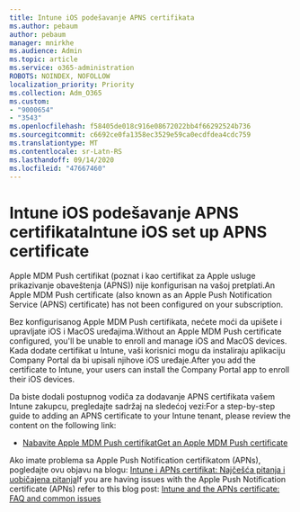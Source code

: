 ```yaml
---
title: Intune iOS podešavanje APNS certifikata
ms.author: pebaum
author: pebaum
manager: mnirkhe
ms.audience: Admin
ms.topic: article
ms.service: o365-administration
ROBOTS: NOINDEX, NOFOLLOW
localization_priority: Priority
ms.collection: Adm_O365
ms.custom:
- "9000654"
- "3543"
ms.openlocfilehash: f58405de018c916e08672022bb4f66292524b736
ms.sourcegitcommit: c6692ce0fa1358ec3529e59ca0ecdfdea4cdc759
ms.translationtype: MT
ms.contentlocale: sr-Latn-RS
ms.lasthandoff: 09/14/2020
ms.locfileid: "47667460"
---
```

# <a name="intune-ios-set-up-apns-certificate"></a><span data-ttu-id="55f0e-102">Intune iOS podešavanje APNS certifikata</span><span class="sxs-lookup"><span data-stu-id="55f0e-102">Intune iOS set up APNS certificate</span></span>

<span data-ttu-id="55f0e-103">Apple MDM Push certifikat (poznat i kao certifikat za Apple usluge prikazivanje obaveštenja (APNS)) nije konfigurisan na vašoj pretplati.</span><span class="sxs-lookup"><span data-stu-id="55f0e-103">An Apple MDM Push certificate (also known as an Apple Push Notification Service (APNS) certificate) has not been configured on your subscription.</span></span>

<span data-ttu-id="55f0e-104">Bez konfigurisanog Apple MDM Push certifikata, nećete moći da upišete i upravljate iOS i MacOS uređajima.</span><span class="sxs-lookup"><span data-stu-id="55f0e-104">Without an Apple MDM Push certificate configured, you'll be unable to enroll and manage iOS and MacOS devices.</span></span> <span data-ttu-id="55f0e-105">Kada dodate certifikat u Intune, vaši korisnici mogu da instaliraju aplikaciju Company Portal da bi upisali njihove iOS uređaje.</span><span class="sxs-lookup"><span data-stu-id="55f0e-105">After you add the certificate to Intune, your users can install the Company Portal app to enroll their iOS devices.</span></span>

<span data-ttu-id="55f0e-106">Da biste dodali postupnog vodiča za dodavanje APNS certifikata vašem Intune zakupcu, pregledajte sadržaj na sledećoj vezi:</span><span class="sxs-lookup"><span data-stu-id="55f0e-106">For a step-by-step guide to adding an APNS certificate to your Intune tenant, please review the content on the following link:</span></span>

- [<span data-ttu-id="55f0e-107">Nabavite Apple MDM Push certifikat</span><span class="sxs-lookup"><span data-stu-id="55f0e-107">Get an Apple MDM Push certificate</span></span>](https://docs.microsoft.com/mem/intune/enrollment/apple-mdm-push-certificate-get)

<span data-ttu-id="55f0e-108">Ako imate problema sa Apple Push Notification certifikatom (APNs), pogledajte ovu objavu na blogu: [Intune i APNs certifikat: Najčešća pitanja i uobičajena pitanja](https://techcommunity.microsoft.com/t5/Intune-Customer-Success/Intune-and-the-APNs-certificate-FAQ-and-common-issues/ba-p/280121)</span><span class="sxs-lookup"><span data-stu-id="55f0e-108">If you are having issues with the Apple Push Notification certificate (APNs) refer to this blog post: [Intune and the APNs certificate: FAQ and common issues](https://techcommunity.microsoft.com/t5/Intune-Customer-Success/Intune-and-the-APNs-certificate-FAQ-and-common-issues/ba-p/280121)</span></span>
